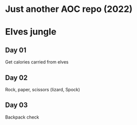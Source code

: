 # Just another AOC repo (2022)

# Elves jungle
## Day 01 
Get calories carried from elves

## Day 02
Rock, paper, scissors (lizard, Spock)

## Day 03
Backpack check
